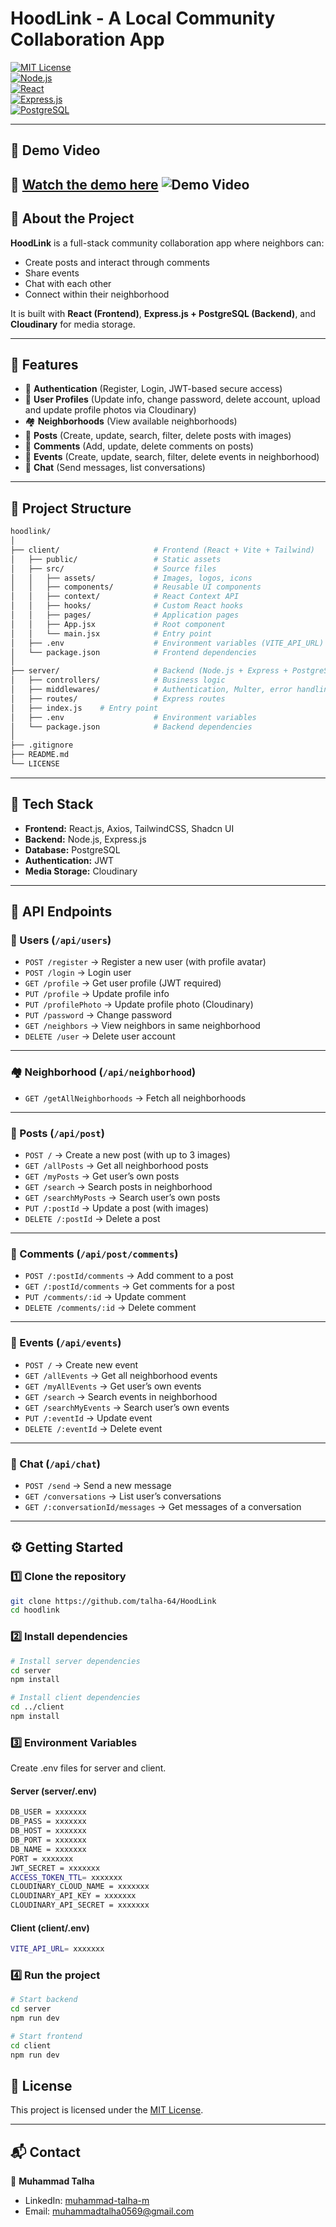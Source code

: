 # HoodLink - A Local Community Collaboration App  

[![MIT License](https://img.shields.io/badge/License-MIT-green.svg)](LICENSE)  
[![Node.js](https://img.shields.io/badge/Node.js-18.x-green?logo=node.js)](https://nodejs.org/)  
[![React](https://img.shields.io/badge/React-18-blue?logo=react)](https://react.dev/)  
[![Express.js](https://img.shields.io/badge/Express.js-backend-black?logo=express)](https://expressjs.com/)  
[![PostgreSQL](https://img.shields.io/badge/PostgreSQL-15-blue?logo=postgresql)](https://www.postgresql.org/)  

---

## 🎥 Demo Video  
📌 [Watch the demo here](#)
![Demo Video](https://github.com/user-attachments/assets/02293a24-af9d-4d52-9048-b91931092c03)
---

## 📖 About the Project  

**HoodLink** is a full-stack community collaboration app where neighbors can:  
- Create posts and interact through comments
- Share events  
- Chat with each other  
- Connect within their neighborhood  

It is built with **React (Frontend)**, **Express.js + PostgreSQL (Backend)**, and **Cloudinary** for media storage.  

---

## 🚀 Features  

- 🔑 **Authentication** (Register, Login, JWT-based secure access)  
- 👤 **User Profiles** (Update info, change password, delete account, upload and update profile photos via Cloudinary)  
- 🏘 **Neighborhoods** (View available neighborhoods)  
- 📝 **Posts** (Create, update, search, filter, delete posts with images)  
- 💬 **Comments** (Add, update, delete comments on posts)  
- 📅 **Events** (Create, update, search, filter, delete events in neighborhood)  
- 💌 **Chat** (Send messages, list conversations)  

---

## 📂 Project Structure  

```bash
hoodlink/
│
├── client/                     # Frontend (React + Vite + Tailwind)
│   ├── public/                 # Static assets
│   ├── src/                    # Source files
│   │   ├── assets/             # Images, logos, icons
│   │   ├── components/         # Reusable UI components
│   │   ├── context/            # React Context API
│   │   ├── hooks/              # Custom React hooks
│   │   ├── pages/              # Application pages
│   │   ├── App.jsx             # Root component
│   │   └── main.jsx            # Entry point
│   ├── .env                    # Environment variables (VITE_API_URL)
│   └── package.json            # Frontend dependencies
│
├── server/                     # Backend (Node.js + Express + PostgreSQL)
│   ├── controllers/            # Business logic
│   ├── middlewares/            # Authentication, Multer, error handling
│   ├── routes/                 # Express routes
│   ├── index.js    # Entry point
│   ├── .env                    # Environment variables
│   └── package.json            # Backend dependencies
│
├── .gitignore
├── README.md
└── LICENSE
```

---

## 🔧 Tech Stack  

- **Frontend:** React.js, Axios, TailwindCSS, Shadcn UI
- **Backend:** Node.js, Express.js  
- **Database:** PostgreSQL  
- **Authentication:** JWT  
- **Media Storage:** Cloudinary  

---

## 📡 API Endpoints  

### 👤 Users (`/api/users`)  
- `POST /register` → Register a new user (with profile avatar)  
- `POST /login` → Login user  
- `GET /profile` → Get user profile (JWT required)  
- `PUT /profile` → Update profile info  
- `PUT /profilePhoto` → Update profile photo (Cloudinary)  
- `PUT /password` → Change password  
- `GET /neighbors` → View neighbors in same neighborhood  
- `DELETE /user` → Delete user account  

---

### 🏘 Neighborhood (`/api/neighborhood`)  
- `GET /getAllNeighborhoods` → Fetch all neighborhoods  

---

### 📝 Posts (`/api/post`)  
- `POST /` → Create a new post (with up to 3 images)  
- `GET /allPosts` → Get all neighborhood posts  
- `GET /myPosts` → Get user’s own posts  
- `GET /search` → Search posts in neighborhood  
- `GET /searchMyPosts` → Search user’s own posts 
- `PUT /:postId` → Update a post (with images)  
- `DELETE /:postId` → Delete a post

---

### 💬 Comments (`/api/post/comments`)  
- `POST /:postId/comments` → Add comment to a post  
- `GET /:postId/comments` → Get comments for a post  
- `PUT /comments/:id` → Update comment  
- `DELETE /comments/:id` → Delete comment  

---

### 📅 Events (`/api/events`)  
- `POST /` → Create new event  
- `GET /allEvents` → Get all neighborhood events  
- `GET /myAllEvents` → Get user’s own events  
- `GET /search` → Search events in neighborhood  
- `GET /searchMyEvents` → Search user’s own events    
- `PUT /:eventId` → Update event  
- `DELETE /:eventId` → Delete event   

---

### 💌 Chat (`/api/chat`)  
- `POST /send` → Send a new message  
- `GET /conversations` → List user’s conversations  
- `GET /:conversationId/messages` → Get messages of a conversation    

---

## ⚙️ Getting Started  

### 1️⃣ Clone the repository  
```bash
git clone https://github.com/talha-64/HoodLink
cd hoodlink
```

### 2️⃣ Install dependencies
```bash
# Install server dependencies
cd server
npm install

# Install client dependencies
cd ../client
npm install
```

### 3️⃣ Environment Variables
Create .env files for server and client.

#### Server (server/.env)
```bash
DB_USER = xxxxxxx
DB_PASS = xxxxxxx
DB_HOST = xxxxxxx
DB_PORT = xxxxxxx
DB_NAME = xxxxxxx
PORT = xxxxxxx
JWT_SECRET = xxxxxxx
ACCESS_TOKEN_TTL= xxxxxxx
CLOUDINARY_CLOUD_NAME = xxxxxxx
CLOUDINARY_API_KEY = xxxxxxx
CLOUDINARY_API_SECRET = xxxxxxx
```

#### Client (client/.env)
```bash
VITE_API_URL= xxxxxxx
```

### 4️⃣ Run the project
```bash
# Start backend
cd server
npm run dev

# Start frontend
cd client
npm run dev
```

## 📜 License  

This project is licensed under the [MIT License](LICENSE).  

---

## 📬 Contact  

👤 **Muhammad Talha**  

- LinkedIn: [muhammad-talha-m](https://www.linkedin.com/in/muhammad-talha-m/)  
- Email: muhammadtalha0569@gmail.com
